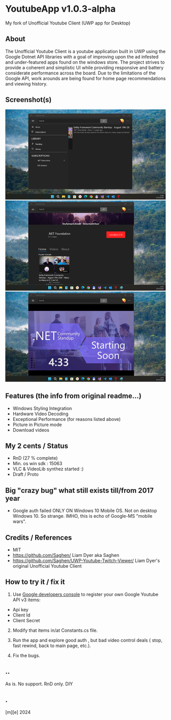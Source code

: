 # YoutubeApp v1.0.3-alpha
My fork of Unofficial Youtube Client (UWP app for Desktop)

## About
The Unofficial Youtube Client is a youtube application built in UWP using the Google Dotnet API libraries with a goal of improving upon the ad infested and under-featured apps found on the windows store. The project strives to provide a coherent and simplistic UI while providing responsive and battery considerate performance across the board. Due to the limitations of the Google API, work arounds are being found for home page recommendations and viewing history.

## Screenshot(s)
![](Images/shot01.png)
![](Images/shot02.png)
![](Images/shot03.png)

## Features (the info from original readme...)
- Windows Styling Integration
- Hardware Video Decoding
- Exceptional Performance (for reasons listed above)
- Picture in Picture mode
- Download videos

## My 2 cents / Status 
- RnD (27 % complete)
- Min. os win sdk : 15063
- VLC & VideoLib synthez started :)
- Draft / Proto

## Big "crazy bug" what still exists till/from 2017 year
- Google auth failed ONLY ON Windows 10 Mobile OS. Not on desktop Windows 10. So strange. IMHO, this is echo of Google-MS "mobile wars". 

## Credits / References
- MIT
- https://github.com/Saghen/  Liam Dyer aka Saghen
- https://github.com/Saghen/UWP-Youtube-Twitch-Viewer/ Liam Dyer's original Unofficial Youtube Client

## How to try it / fix it
1. Use [Google developers console](https://console.developers.google.com/) to register your own Google Youtube API v3 items:
- Api key
- Client Id
- Client Secret

2. Modify that items in/at Constants.cs file.

3. Run the app and explore good auth , but bad video control deals ( stop, fast rewind, back to main page, etc.). 

4. Fix the bugs. 


## ..
As is. No support. RnD only. DIY

## .
[m][e] 2024

